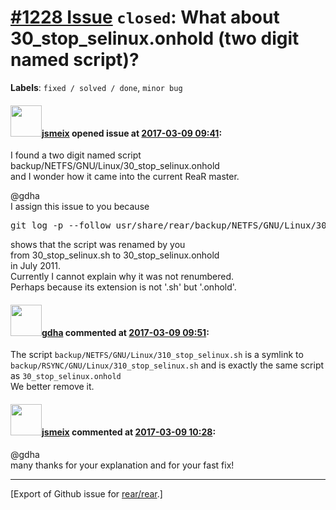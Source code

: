 [\#1228 Issue](https://github.com/rear/rear/issues/1228) `closed`: What about 30\_stop\_selinux.onhold (two digit named script)?
================================================================================================================================

**Labels**: `fixed / solved / done`, `minor bug`

#### <img src="https://avatars.githubusercontent.com/u/1788608?u=925fc54e2ce01551392622446ece427f51e2f0ce&v=4" width="50">[jsmeix](https://github.com/jsmeix) opened issue at [2017-03-09 09:41](https://github.com/rear/rear/issues/1228):

I found a two digit named script  
backup/NETFS/GNU/Linux/30\_stop\_selinux.onhold  
and I wonder how it came into the current ReaR master.

@gdha  
I assign this issue to you because

<pre>
git log -p --follow usr/share/rear/backup/NETFS/GNU/Linux/30_stop_selinux.onhold
</pre>

shows that the script was renamed by you  
from 30\_stop\_selinux.sh to 30\_stop\_selinux.onhold  
in July 2011.  
Currently I cannot explain why it was not renumbered.  
Perhaps because its extension is not '.sh' but '.onhold'.

#### <img src="https://avatars.githubusercontent.com/u/888633?u=cdaeb31efcc0048d3619651aa18dd4b76e636b21&v=4" width="50">[gdha](https://github.com/gdha) commented at [2017-03-09 09:51](https://github.com/rear/rear/issues/1228#issuecomment-285305444):

The script `backup/NETFS/GNU/Linux/310_stop_selinux.sh` is a symlink to
`backup/RSYNC/GNU/Linux/310_stop_selinux.sh` and is exactly the same
script as `30_stop_selinux.onhold`  
We better remove it.

#### <img src="https://avatars.githubusercontent.com/u/1788608?u=925fc54e2ce01551392622446ece427f51e2f0ce&v=4" width="50">[jsmeix](https://github.com/jsmeix) commented at [2017-03-09 10:28](https://github.com/rear/rear/issues/1228#issuecomment-285314463):

@gdha  
many thanks for your explanation and for your fast fix!

------------------------------------------------------------------------

\[Export of Github issue for
[rear/rear](https://github.com/rear/rear).\]
